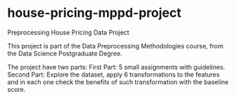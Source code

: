 # house-pricing-mppd-project
Preprocessing House Pricing Data Project

This project is part of the Data Preprocessing Methodologies course, from the Data Science Postgraduate Degree.

The project have two parts:
First Part: 5 small assignments with guidelines.
Second Part: Explore the dataset, apply 6 transformations to the features and in each one check the benefits of such transformation with the baseline score.

